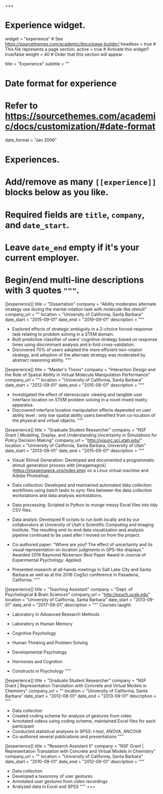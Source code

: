 +++
# Experience widget.
widget = "experience"  # See https://sourcethemes.com/academic/docs/page-builder/
headless = true  # This file represents a page section.
active = true  # Activate this widget? true/false
weight = 40  # Order that this section will appear.

title = "Experience"
subtitle = ""

# Date format for experience
#   Refer to https://sourcethemes.com/academic/docs/customization/#date-format
date_format = "Jan 2006"

# Experiences.
#   Add/remove as many `[[experience]]` blocks below as you like.
#   Required fields are `title`, `company`, and `date_start`.
#   Leave `date_end` empty if it's your current employer.
#   Begin/end multi-line descriptions with 3 quotes `"""`.

[[experience]]
  title = "Dissertation"
  company = "Ability moderates alternate strategy use during the mental rotation task with molecule-like stimuli"
  company_url = ""
  location = "University of California, Santa Barbara"
  date_start = "2015-09-01"
  date_end = "2019-09-01"
  description = """
  * Explored effects of strategic ambiguity in a 2-choice forced-response task relating to problem solving in a STEM domain. 
  * Built predictive classifier of users’ cognitive strategy based on response times using discriminant analysis and k-fold cross-validation. 
  * Discovered 70% of users adopted the more efficient non-rotaion strategy, and adoption of the alternate strategy was moderated by abstract reasoning ability.
  """
  
[[experience]]
  title = "Master's Thesis"
  company = "Interaction Design and the Role of Spatial Ability in Virtual Molecule Manipulation Performance"
  company_url = ""
  location = "University of California, Santa Barbara"
  date_start = "2012-09-01"
  date_end = "2015-09-01"
  description = """
  * Investigated the effect of stereoscopic viewing and tangible user interface location on STEM problem solving in a novel mixed reality apparatus.
  * Discovered interface location manipulation effects depended on user ability level : only low spatial ability users benefited from co-location of the physical and virtual objects.
  """
  
[[experience]]
  title = "Graduate Student Researcher"
  company = "NSF Grant | Modeling, Display, and Understanding Uncertainty in Simulations for Policy Decision Making"
  company_url = "http://visunc.sci.utah.edu/"
  location = "University of California, Santa Barbara, University of Utah"
  date_start = "2013-09-01"
  date_end = "2015-09-01"
  description = """
* Visual Stimuli Generation: Developed and documented a programmatic stimuli generation process with [imagemagick] (https://imagemagick.org/index.php) on a Linux virtual machine and Adobe Photoshop.
    
* Data collection: Developed and maintained automated data collection workflows using batch tasks to sync files between the data collection workstations and data analysis workstations.
    
* Data processing: Scripted in Python to munge messy Excel files into tidy CSV files.
   
* Data analyis: Developed R scripts to run both locally and by our collaborators at University of Utah's Scientific Computing and Imaging Institute. The resulting end-to-end data visualization and analysis pipeline continued to be used after I moved on from the project.

* Co-authored paper: "Where are you? The effect of uncertainty and its visual representation on location judgments in GPS-like displays." Awarded 2016 Raymond Nickerson Best Paper Award in Journal of Experimental Psychology: Applied.
  
* Presented research at all-hands meetings in Salt Lake City and Santa Barbara as well as at the 2016 CogSci conference in Pasadena, California.
  """
  
[[experience]]
  title = "Teaching Assistant"
  company = "Dept. of Psychological & Brain Sciences"
  company_url = "http://psych.ucsb.edu"
  location = "University of California, Santa Barbara"
  date_start = "2013-09-01"
  date_end = "2017-09-01"
  description = """
  Courses taught:
  
  * Laboratory in Advanced Research Methods
  
  * Laboratory in Human Memory
  
  * Cognitive Psychology
  
  * Human Thinking and Problem Solving
  
  * Developmental Psychology
  
  * Hormones and Cognition
  
  * Constructs in Psychology
  """

[[experience]]
  title = "Graduate Student Researcher"
  company = "NSF Grant | Representation Translation with Concrete and Virtual Models in Chemistry"
  company_url = ""
  location = "University of California, Santa Barbara"
  date_start = "2012-08-01"
  date_end = "2013-09-01"
  description = """
  * Data collection
  * Created coding scheme for analysis of gestures from video
  * Annotated videos using coding scheme, maintained Excel files for each participant
  * Conducted statistical analyses in SPSS: t-test, ANOVA, ANCOVA
  * Co-authored several publications and presentations
  """
  
[[experience]]
  title = "Research Assistant II"
  company = "NSF Grant | Representation Translation with Concrete and Virtual Models in Chemistry"
  company_url = ""
  location = "University of California, Santa Barbara"
  date_start = "2010-09-01"
  date_end = "2012-09-01"
  description = """
  * Data collection
  * Developed a taxonomy of user gestures
  * Annotated user gestures from video recordings
  * Analyzed data in Excel and SPSS
  """
+++
